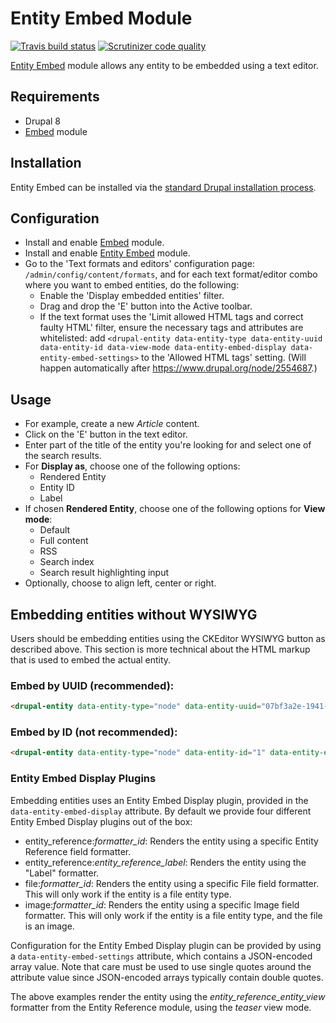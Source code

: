 # Entity Embed Module

[![Travis build status](https://img.shields.io/travis/drupal-media/entity_embed/8.x-1.x.svg)](https://travis-ci.org/drupal-media/entity_embed) [![Scrutinizer code quality](https://img.shields.io/scrutinizer/g/drupal-media/entity_embed/8.x-1.x.svg)](https://scrutinizer-ci.com/g/drupal-media/entity_embed)

[Entity Embed](https://www.drupal.org/project/entity_embed) module allows any entity to be embedded using a text editor.

## Requirements

* Drupal 8
* [Embed](https://www.drupal.org/project/embed) module

## Installation

Entity Embed can be installed via the [standard Drupal installation process](http://drupal.org/node/895232).

## Configuration

* Install and enable [Embed](https://www.drupal.org/project/embed) module.
* Install and enable [Entity Embed](https://www.drupal.org/project/entity_embed) module.
* Go to the 'Text formats and editors' configuration page: `/admin/config/content/formats`, and for each text format/editor combo where you want to embed entities, do the following:
  * Enable the 'Display embedded entities' filter.
  * Drag and drop the 'E' button into the Active toolbar.
  * If the text format uses the 'Limit allowed HTML tags and correct faulty HTML' filter, ensure the necessary tags and attributes are whitelisted: add ```<drupal-entity data-entity-type data-entity-uuid data-entity-id data-view-mode data-entity-embed-display data-entity-embed-settings>``` to the 'Allowed HTML tags' setting. (Will happen automatically after https://www.drupal.org/node/2554687.)

## Usage

* For example, create a new *Article* content.
* Click on the 'E' button in the text editor.
* Enter part of the title of the entity you're looking for and select one of the search results.
* For **Display as**, choose one of the following options:
  * Rendered Entity
  * Entity ID
  * Label
* If chosen **Rendered Entity**, choose one of the following options for **View mode**:
  * Default
  * Full content
  * RSS
  * Search index
  * Search result highlighting input
* Optionally, choose to align left, center or right.

## Embedding entities without WYSIWYG

Users should be embedding entities using the CKEditor WYSIWYG button as described above. This section is more technical about the HTML markup that is used to embed the actual entity.

### Embed by UUID (recommended):
```html
<drupal-entity data-entity-type="node" data-entity-uuid="07bf3a2e-1941-4a44-9b02-2d1d7a41ec0e" data-entity-embed-display="entity_reference:entity_reference_entity_view" data-entity-embed-settings='{"view_mode":"teaser"}' />
```

### Embed by ID (not recommended):
```html
<drupal-entity data-entity-type="node" data-entity-id="1" data-entity-embed-display="entity_reference:entity_reference_entity_view" data-entity-embed-settings='{"view_mode":"teaser"}' />
```

### Entity Embed Display Plugins

Embedding entities uses an Entity Embed Display plugin, provided in the `data-entity-embed-display` attribute. By default we provide four different Entity Embed Display plugins out of the box:

- entity_reference:_formatter_id_: Renders the entity using a specific Entity Reference field formatter.
- entity_reference:_entity_reference_label_: Renders the entity using the "Label" formatter.
- file:_formatter_id_: Renders the entity using a specific File field formatter. This will only work if the entity is a file entity type.
- image:_formatter_id_: Renders the entity using a specific Image field formatter. This will only work if the entity is a file entity type, and the file is an image.

Configuration for the Entity Embed Display plugin can be provided by using a `data-entity-embed-settings` attribute, which contains a JSON-encoded array value. Note that care must be used to use single quotes around the attribute value since JSON-encoded arrays typically contain double quotes.

The above examples render the entity using the _entity_reference_entity_view_ formatter from the Entity Reference module, using the _teaser_ view mode.
